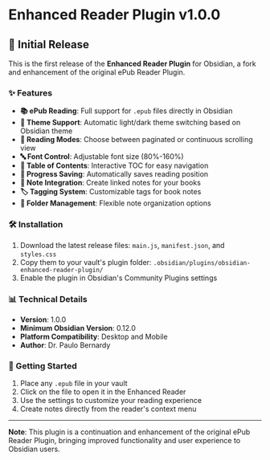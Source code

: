 # Enhanced Reader Plugin v1.0.0

## 🎉 Initial Release

This is the first release of the **Enhanced Reader Plugin** for Obsidian, a fork and enhancement of the original ePub Reader Plugin.

### ✨ Features

- **📚 ePub Reading**: Full support for `.epub` files directly in Obsidian
- **🎨 Theme Support**: Automatic light/dark theme switching based on Obsidian theme
- **📖 Reading Modes**: Choose between paginated or continuous scrolling view
- **🔤 Font Control**: Adjustable font size (80%-160%)
- **📑 Table of Contents**: Interactive TOC for easy navigation
- **💾 Progress Saving**: Automatically saves reading position
- **📝 Note Integration**: Create linked notes for your books
- **🏷️ Tagging System**: Customizable tags for book notes
- **📁 Folder Management**: Flexible note organization options

### 🛠️ Installation

1. Download the latest release files: `main.js`, `manifest.json`, and `styles.css`
2. Copy them to your vault's plugin folder: `.obsidian/plugins/obsidian-enhanced-reader-plugin/`
3. Enable the plugin in Obsidian's Community Plugins settings

### 📊 Technical Details

- **Version**: 1.0.0
- **Minimum Obsidian Version**: 0.12.0
- **Platform Compatibility**: Desktop and Mobile
- **Author**: Dr. Paulo Bernardy

### 🚀 Getting Started

1. Place any `.epub` file in your vault
2. Click on the file to open it in the Enhanced Reader
3. Use the settings to customize your reading experience
4. Create notes directly from the reader's context menu

---

**Note**: This plugin is a continuation and enhancement of the original ePub Reader Plugin, bringing improved functionality and user experience to Obsidian users.